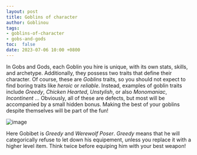 ```yaml
---
layout: post
title: Goblins of character
author: Goblinou
tags:
- goblins-of-character
- gobs-and-gods
toc:  false
date: 2023-07-06 10:00 +0800
---
```


In Gobs and Gods, each Goblin you hire is unique, with its own stats, skills, and archetype. Additionally, they possess two traits that define their character. 
Of course, these are *Goblins* traits, so you should not expect to find boring traits like *heroic* or *reliable*. Instead, examples of goblin traits include *Greedy*, *Chicken Hearted*, *Unstylish*, or also *Monomaniac*, *Incontinent* ... 
Obviously, all of these are defects, but most will be accompanied by a small hidden bonus. Making the best of your goblins despite themselves will be part of the fun!


![image](../../../../assets\images\greedy.jpg)

Here Gobibet is *Greedy* and *Werewolf Poser*. *Greedy* means that he will categorically refuse to let down his equipement, unless you replace it with a higher level item. 
Think twice before equiping him with your best weapon!


